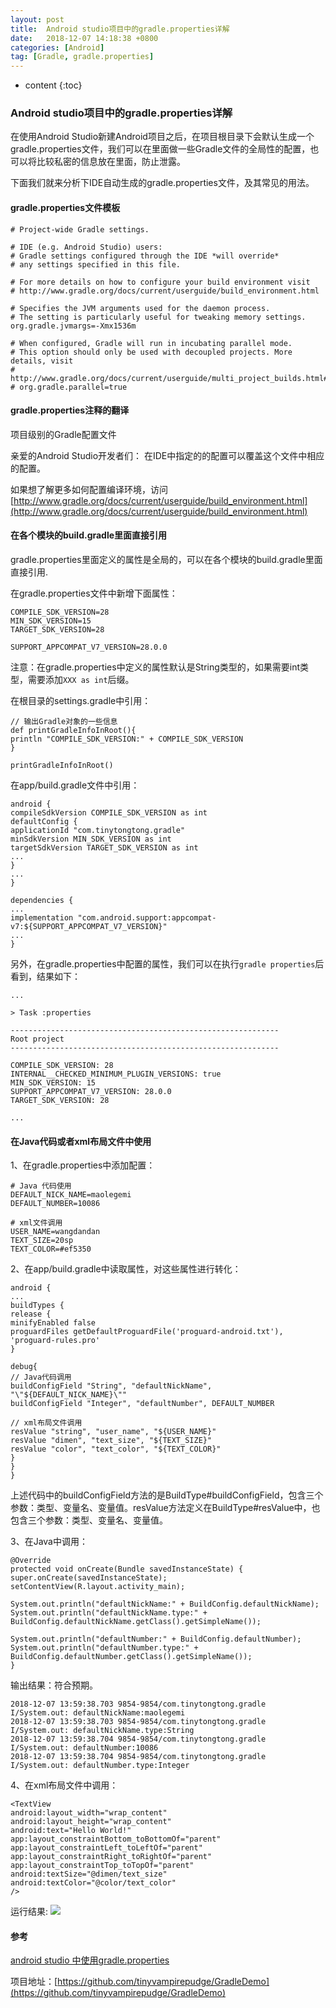 ```yaml
---
layout: post
title:  Android studio项目中的gradle.properties详解
date:   2018-12-07 14:18:38 +0800
categories: [Android]
tag: [Gradle, gradle.properties]
---
```


* content
{:toc}



### Android studio项目中的gradle.properties详解

在使用Android Studio新建Android项目之后，在项目根目录下会默认生成一个gradle.properties文件，我们可以在里面做一些Gradle文件的全局性的配置，也可以将比较私密的信息放在里面，防止泄露。

下面我们就来分析下IDE自动生成的gradle.properties文件，及其常见的用法。

#### gradle.properties文件模板

```
# Project-wide Gradle settings.

# IDE (e.g. Android Studio) users:
# Gradle settings configured through the IDE *will override*
# any settings specified in this file.

# For more details on how to configure your build environment visit
# http://www.gradle.org/docs/current/userguide/build_environment.html

# Specifies the JVM arguments used for the daemon process.
# The setting is particularly useful for tweaking memory settings.
org.gradle.jvmargs=-Xmx1536m

# When configured, Gradle will run in incubating parallel mode.
# This option should only be used with decoupled projects. More details, visit
# http://www.gradle.org/docs/current/userguide/multi_project_builds.html#sec:decoupled_projects
# org.gradle.parallel=true

```

#### gradle.properties注释的翻译
项目级别的Gradle配置文件

亲爱的Android Studio开发者们：
在IDE中指定的的配置可以覆盖这个文件中相应的配置。

如果想了解更多如何配置编译环境，访问[http://www.gradle.org/docs/current/userguide/build_environment.html](http://www.gradle.org/docs/current/userguide/build_environment.html)


#### 在各个模块的build.gradle里面直接引用

gradle.properties里面定义的属性是全局的，可以在各个模块的build.gradle里面直接引用.

在gradle.properties文件中新增下面属性：
```
COMPILE_SDK_VERSION=28
MIN_SDK_VERSION=15
TARGET_SDK_VERSION=28

SUPPORT_APPCOMPAT_V7_VERSION=28.0.0
```

注意：在gradle.properties中定义的属性默认是String类型的，如果需要int类型，需要添加`XXX as int`后缀。

在根目录的settings.gradle中引用：
```
// 输出Gradle对象的一些信息
def printGradleInfoInRoot(){
println "COMPILE_SDK_VERSION:" + COMPILE_SDK_VERSION
}

printGradleInfoInRoot()
```

在app/build.gradle文件中引用：
```
android {
compileSdkVersion COMPILE_SDK_VERSION as int
defaultConfig {
applicationId "com.tinytongtong.gradle"
minSdkVersion MIN_SDK_VERSION as int
targetSdkVersion TARGET_SDK_VERSION as int
...
}
...
}

dependencies {
...
implementation "com.android.support:appcompat-v7:${SUPPORT_APPCOMPAT_V7_VERSION}"
...
}
```

另外，在gradle.properties中配置的属性，我们可以在执行`gradle properties`后看到，结果如下：
```
...

> Task :properties

------------------------------------------------------------
Root project
------------------------------------------------------------

COMPILE_SDK_VERSION: 28
INTERNAL__CHECKED_MINIMUM_PLUGIN_VERSIONS: true
MIN_SDK_VERSION: 15
SUPPORT_APPCOMPAT_V7_VERSION: 28.0.0
TARGET_SDK_VERSION: 28

...
```

#### 在Java代码或者xml布局文件中使用

1、在gradle.properties中添加配置：
```
# Java 代码使用
DEFAULT_NICK_NAME=maolegemi
DEFAULT_NUMBER=10086

# xml文件调用
USER_NAME=wangdandan
TEXT_SIZE=20sp
TEXT_COLOR=#ef5350
```

2、在app/build.gradle中读取属性，对这些属性进行转化：
```
android {
...
buildTypes {
release {
minifyEnabled false
proguardFiles getDefaultProguardFile('proguard-android.txt'), 'proguard-rules.pro'
}

debug{
// Java代码调用
buildConfigField "String", "defaultNickName", "\"${DEFAULT_NICK_NAME}\""
buildConfigField "Integer", "defaultNumber", DEFAULT_NUMBER

// xml布局文件调用
resValue "string", "user_name", "${USER_NAME}"
resValue "dimen", "text_size", "${TEXT_SIZE}"
resValue "color", "text_color", "${TEXT_COLOR}"
}
}
}
```
上述代码中的buildConfigField方法的是BuildType#buildConfigField，包含三个参数：类型、变量名、变量值。resValue方法定义在BuildType#resValue中，也包含三个参数：类型、变量名、变量值。

3、在Java中调用：
```
@Override
protected void onCreate(Bundle savedInstanceState) {
super.onCreate(savedInstanceState);
setContentView(R.layout.activity_main);

System.out.println("defaultNickName:" + BuildConfig.defaultNickName);
System.out.println("defaultNickName.type:" + BuildConfig.defaultNickName.getClass().getSimpleName());

System.out.println("defaultNumber:" + BuildConfig.defaultNumber);
System.out.println("defaultNumber.type:" + BuildConfig.defaultNumber.getClass().getSimpleName());
}
```

输出结果：符合预期。
```
2018-12-07 13:59:38.703 9854-9854/com.tinytongtong.gradle I/System.out: defaultNickName:maolegemi
2018-12-07 13:59:38.703 9854-9854/com.tinytongtong.gradle I/System.out: defaultNickName.type:String
2018-12-07 13:59:38.704 9854-9854/com.tinytongtong.gradle I/System.out: defaultNumber:10086
2018-12-07 13:59:38.704 9854-9854/com.tinytongtong.gradle I/System.out: defaultNumber.type:Integer
```

4、在xml布局文件中调用：
```
<TextView
android:layout_width="wrap_content"
android:layout_height="wrap_content"
android:text="Hello World!"
app:layout_constraintBottom_toBottomOf="parent"
app:layout_constraintLeft_toLeftOf="parent"
app:layout_constraintRight_toRightOf="parent"
app:layout_constraintTop_toTopOf="parent"
android:textSize="@dimen/text_size"
android:textColor="@color/text_color"
/>
```
运行结果:
![](https://tinytongtong-1255688482.cos.ap-beijing.myqcloud.com/50EB9F76E845152940E36CA5974A8E5C.jpg)



#### 参考

[android studio 中使用gradle.properties](https://www.jianshu.com/p/a6d1c4a0550e)

项目地址：[https://github.com/tinyvampirepudge/GradleDemo](https://github.com/tinyvampirepudge/GradleDemo)


